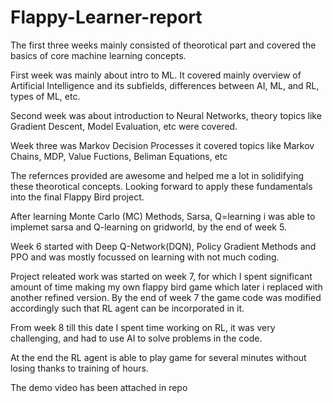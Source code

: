 # Flappy-Learner-report
The first three weeks mainly consisted of theorotical part and covered the basics of core machine learning concepts.

First week was mainly about intro to ML. It covered mainly overview of Artificial Intelligence and its subfields, differences between AI, ML, and RL, types of ML, etc. 

Second week was about introduction to Neural Networks, theory topics like Gradient Descent, Model Evaluation, etc were covered.

Week three was Markov Decision Processes it covered topics like Markov Chains, MDP, Value Fuctions, Beliman Equations, etc

The refernces provided are awesome and helped me a lot in solidifying these theorotical concepts. Looking forward to apply these fundamentals into the final Flappy Bird project.

After learning Monte Carlo (MC) Methods, Sarsa, Q=learning i was able to implemet sarsa and Q-learning on gridworld, by the end of week 5.

Week 6 started with Deep Q-Network(DQN), Policy Gradient Methods and PPO and was mostly focussed on learning with not much coding.

Project releated work was started on week 7, for which I spent significant amount of time making my own flappy bird game which later i replaced with another refined version.
By the end of week 7 the game code was modified accordingly such that RL agent can be incorporated in it.

From week 8 till this date I spent time working on RL, it was very challenging, and had to use AI to solve problems in the code. 

At the end the RL agent is able to play game for several minutes without losing thanks to training of hours. 

The demo video has been attached in repo 
